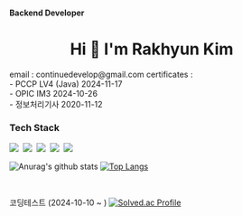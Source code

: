 #### Backend Developer     
         
<h1 align="center">Hi 👋  I'm Rakhyun Kim</h1>    
 email : continuedevelop@gmail.com
 certificates : <br>
          - PCCP LV4 (Java) 2024-11-17  <br>
          - OPIC IM3 2024-10-26         <br>
          - 정보처리기사 2020-11-12        <br>
          
<h3>Tech Stack</h3> 
<p>
  <img src="https://img.shields.io/badge/Java-007396?style=flat-square&logo=java&logoColor=white"/></a>&nbsp
  <img src="https://img.shields.io/badge/Spring Boot-6DB33F?style=flat-square&logo=spring-boot&logoColor=white"/></a>&nbsp
  <img src="https://img.shields.io/badge/Spring JPA-6DB33F?style=flat-square&logo=spring-jpa&logoColor=white"/></a>&nbsp
  <img src="https://img.shields.io/badge/MySQL-4479A1?style=flat-square&logo=mysql&logoColor=white"/></a>&nbsp
  <img src="https://img.shields.io/badge/AWS-232F3E?style=flat-square&logo=amazon-aws&logoColor=white"/></a>&nbsp
</p>

![Anurag's github stats](https://github-readme-stats.vercel.app/api?username=HelloNaks&show_icons=true&theme=synthwave)
[![Top Langs](https://github-readme-stats.vercel.app/api/top-langs/?username=HelloNaks&layout=compact)](https://github.com/HelloNaks/github-readme-stats)


<br/>

코딩테스트 (2024-10-10 ~ )
[![Solved.ac
Profile](http://mazassumnida.wtf/api/v2/generate_badge?boj=pingus)](https://solved.ac/pingus)

<br/>
 
   
